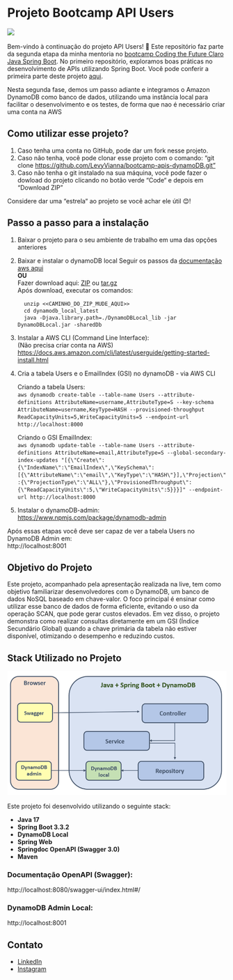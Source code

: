 # **Projeto Bootcamp API Users**
![ ](https://hermes.dio.me/tracks/c90e7979-b807-4941-895a-8d85564b142e.png)

Bem-vindo à continuação do projeto API Users! 🎉 Este repositório faz parte da segunda etapa da minha mentoria no [bootcamp Coding the Future Claro Java Spring Boot](https://web.dio.me/track/coding-the-future-claro-java-spring-boot). No primeiro repositório, exploramos boas práticas no desenvolvimento de APIs utilizando Spring Boot. Você pode conferir a primeira parte deste projeto [aqui](https://github.com/LevyVianna/bootcamp-apis-springboot).

Nesta segunda fase, demos um passo adiante e integramos o Amazon DynamoDB como banco de dados, utilizando uma instância local para facilitar o desenvolvimento e os testes, de forma que nao é necessário criar uma conta na AWS


## **Como utilizar esse projeto?**

1. Caso tenha uma conta no GitHub, pode dar um fork nesse projeto.
2. Caso não tenha, você pode clonar esse projeto com o comando: “git clone <https://github.com/LevyVianna/bootcamp-apis-dynamoDB.git”>
3. Caso não tenha o git instalado na sua máquina, você pode fazer o dowload do projeto clicando no botão verde “Code“ e depois em “Download ZIP”

Considere dar uma “estrela“ ao projeto se você achar ele útil 😊!
## **Passo a passo para a instalação**

1. Baixar o projeto para o seu ambiente de trabalho em uma das opções anteriores 
2. Baixar e instalar o dynamoDB local
    Seguir os passos da [documentação aws aqui](https://docs.aws.amazon.com/amazondynamodb/latest/developerguide/DynamoDBLocal.html)  
    **OU**  
    Fazer download aqui: [ZIP](https://d1ni2b6xgvw0s0.cloudfront.net/v2.x/dynamodb_local_latest.zip) ou [tar.gz](https://d1ni2b6xgvw0s0.cloudfront.net/v2.x/dynamodb_local_latest.tar.gz)  
    Após download, executar os comandos:  
    ```
 	  unzip <<CAMINHO_DO_ZIP_MUDE_AQUI>>  
      cd dynamodb_local_latest  
      java -Djava.library.path=./DynamoDBLocal_lib -jar DynamoDBLocal.jar -sharedDb  
    ```
   
3. Instalar a AWS CLI (Command Line Interface):  
   (Não precisa criar conta na AWS)  
   https://docs.aws.amazon.com/cli/latest/userguide/getting-started-install.html  

4. Cria a tabela Users e o EmailIndex (GSI) no dynamoDB - via AWS CLI  
   
    Criando a tabela Users:  
    ```aws dynamodb create-table --table-name Users --attribute-definitions AttributeName=username,AttributeType=S --key-schema AttributeName=username,KeyType=HASH --provisioned-throughput ReadCapacityUnits=5,WriteCapacityUnits=5 --endpoint-url http://localhost:8000```  
  
    Criando o GSI EmailIndex:  
    ```aws dynamodb update-table --table-name Users --attribute-definitions AttributeName=email,AttributeType=S --global-secondary-index-updates "[{\"Create\":{\"IndexName\":\"EmailIndex\",\"KeySchema\":[{\"AttributeName\":\"email\",\"KeyType\":\"HASH\"}],\"Projection\":{\"ProjectionType\":\"ALL\"},\"ProvisionedThroughput\":{\"ReadCapacityUnits\":5,\"WriteCapacityUnits\":5}}}]" --endpoint-url http://localhost:8000```  
  
5. Instalar o dynamoDB-admin:  
   https://www.npmjs.com/package/dynamodb-admin  
  
Após essas etapas você deve ser capaz de ver a tabela Users no DynamoDB Admin em:  
http://localhost:8001  
  
## **Objetivo do Projeto**  
Este projeto, acompanhado pela apresentação realizada na live, tem como objetivo familiarizar desenvolvedores com o DynamoDB, um banco de dados NoSQL baseado em chave-valor. O foco principal é ensinar como utilizar esse banco de dados de forma eficiente, evitando o uso da operação SCAN, que pode gerar custos elevados. Em vez disso, o projeto demonstra como realizar consultas diretamente em um GSI (Índice Secundário Global) quando a chave primária da tabela não estiver disponível, otimizando o desempenho e reduzindo custos.  
  
## **Stack Utilizado no Projeto**
  
![ ](https://github.com/LevyVianna/bootcamp-apis-dynamoDB/blob/main/imgs/crud_USERS.png)  
  
Este projeto foi desenvolvido utilizando o seguinte stack:  
  
- **Java 17**
- **Spring Boot 3.3.2**
- **DynamoDB Local**
- **Spring Web**
- **Springdoc OpenAPI (Swagger 3.0)**
- **Maven**
  
### **Documentação OpenAPI (Swagger):**  
http://localhost:8080/swagger-ui/index.html#/  
  
### **DynamoDB Admin Local:**
http://localhost:8001  
  
## **Contato**
  
- [LinkedIn](https://www.linkedin.com/in/aws-cost-optimization-specialist/)  
- [Instagram](https://www.instagram.com/levy.vianna/)  